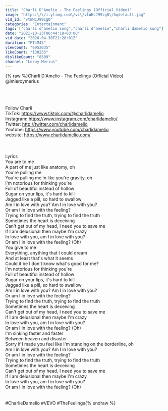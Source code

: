 ```yaml
---
title: "Charli D'Amelio - The Feelings (Official Video)"
image: "https:\/\/i.ytimg.com\/vi\/vtWHcJ99zg0\/hqdefault.jpg"
vid_id: "vtWHcJ99zg0"
categories: "Entertainment"
tags: ["charli d'amelio song","charli d'amelio","charli damelio song"]
date: "2021-10-23T06:44:18+03:00"
vid_date: "2020-04-30T21:28:01Z"
duration: "PT4M4S"
viewcount: "6952035"
likeCount: "130235"
dislikeCount: "8509"
channel: "Leroy Merius"
---
```

{% raw %}Charli D'Amelio - The Feelings (Official Video)<br />@imleroymerius<br /><br /><br /><br /><br />Follow Charli<br />TikTok: <a rel="nofollow" target="blank" href="https://www.tiktok.com/@charlidamelio">https://www.tiktok.com/@charlidamelio</a><br />Instagram: <a rel="nofollow" target="blank" href="https://www.instagram.com/charlidamelio/">https://www.instagram.com/charlidamelio/</a><br />Twitter: <a rel="nofollow" target="blank" href="http://twitter.com/charlidamelio">http://twitter.com/charlidamelio</a><br />Youtube: <a rel="nofollow" target="blank" href="https://www.youtube.com/charlidamelio">https://www.youtube.com/charlidamelio</a><br />website: <a rel="nofollow" target="blank" href="https://www.charlidamelio.com/">https://www.charlidamelio.com/</a><br /><br /><br /><br />Lyrics<br />You are to me<br />A part of me just like anatomy, oh<br />You're pulling me<br />You're pulling me in like you're gravity, oh<br />I'm notorious for thinking you're<br />Full of beautiful instead of hollow<br />Sugar on your lips, it's hard to kill<br />Jagged like a pill, so hard to swallow<br />Am I in love with you? Am I in love with you?<br />Or am I in love with the feeling?<br />Trying to find the truth, trying to find the truth<br />Sometimes the heart is deceiving<br />Can't get out of my head, I need you to save me<br />If I am delusional then maybe I'm crazy<br />In love with you, am I in love with you?<br />Or am I in love with the feeling? (Oh)<br />You give to me<br />Everything, anything that I could dream<br />And at least that's what it seems<br />Could it be I don't know what's good for me?<br />I'm notorious for thinking you're<br />Full of beautiful instead of hollow<br />Sugar on your lips, it's hard to kill<br />Jagged like a pill, so hard to swallow<br />Am I in love with you? Am I in love with you?<br />Or am I in love with the feeling?<br />Trying to find the truth, trying to find the truth<br />Sometimes the heart is deceiving<br />Can't get out of my head, I need you to save me<br />If I am delusional then maybe I'm crazy<br />In love with you, am I in love with you?<br />Or am I in love with the feeling? (Oh)<br />I'm sinking faster and faster<br />Between heaven and disaster<br />Sorry if I made you feel like I'm standing on the borderline, oh<br />Am I in love with you? Am I in love with you?<br />Or am I in love with the feeling?<br />Trying to find the truth, trying to find the truth<br />Sometimes the heart is deceiving<br />Can't get out of my head, I need you to save me<br />If I am delusional then maybe I'm crazy<br />In love with you, am I in love with you?<br />Or am I in love with the feeling? (Oh)<br /><br /><br />#CharlieDamelio #VEVO #TheFeelings{% endraw %}
